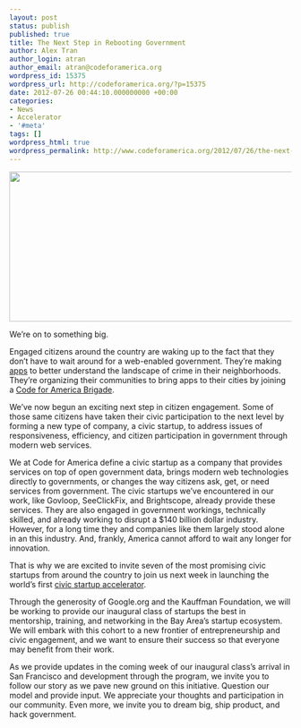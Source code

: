 ```yaml
---
layout: post
status: publish
published: true
title: The Next Step in Rebooting Government
author: Alex Tran
author_login: atran
author_email: atran@codeforamerica.org
wordpress_id: 15375
wordpress_url: http://codeforamerica.org/?p=15375
date: 2012-07-26 00:44:10.000000000 +00:00
categories:
- News
- Accelerator
- '#meta'
tags: []
wordpress_html: true
wordpress_permalink: http://www.codeforamerica.org/2012/07/26/the-next-step-in-rebooting-government/
---
```


<p style="text-align: center;"><a href="http://codeforamerica.org/wp-content/uploads/2012/07/Accelerator-Logo.jpg"><img alt="" class="size-large wp-image-15379 aligncenter" height="268" src="http://codeforamerica.org/wp-content/uploads/2012/07/Accelerator-Logo-1024x477.jpg" title="Accelerator Logo" width="576"/></a></p>
<p>We’re on to something big.</p>
<p>Engaged citizens around the country are waking up to the fact that they don’t have to wait around for a web-enabled government. They’re making <a href="http://oakland.crimespotting.org/">apps</a> to better understand the landscape of crime in their neighborhoods. They’re organizing their communities to bring apps to their cities by joining a <a href="http://brigade.codeforamerica.org/">Code for America Brigade</a>.</p>
<p>We’ve now begun an exciting next step in citizen engagement. Some of those same citizens have taken their civic participation to the next level by forming a new type of company, a civic startup, to address issues of responsiveness, efficiency, and citizen participation in government through modern web services.</p>
<p>We at Code for America define a civic startup as a company that provides services on top of open government data, brings modern web technologies directly to governments, or changes the way citizens ask, get, or need services from government. The civic startups we’ve encountered in our work, like Govloop, SeeClickFix, and Brightscope, already provide these services. They are also engaged in government workings, technically skilled, and already working to disrupt a $140 billion dollar industry. However, for a long time they and companies like them largely stood alone in an this industry. And, frankly, America cannot afford to wait any longer for innovation.</p>
<p>That is why we are excited to invite seven of the most promising civic startups from around the country to join us next week in launching the world’s first <a href="http://codeforamerica.org/accelerator/">civic startup accelerator</a>.</p>
<p>Through the generosity of Google.org and the Kauffman Foundation, we will be working to provide our inaugural class of startups the best in mentorship, training, and networking in the Bay Area’s startup ecosystem. We will embark with this cohort to a new frontier of entrepreneurship and civic engagement, and we want to ensure their success so that everyone may benefit from their work.</p>
<p>As we provide updates in the coming week of our inaugural class’s arrival in San Francisco and development through the program, we invite you to follow our story as we pave new ground on this initiative. Question our model and provide input. We appreciate your thoughts and participation in our community. Even more, we invite you to dream big, ship product, and hack government.</p>
